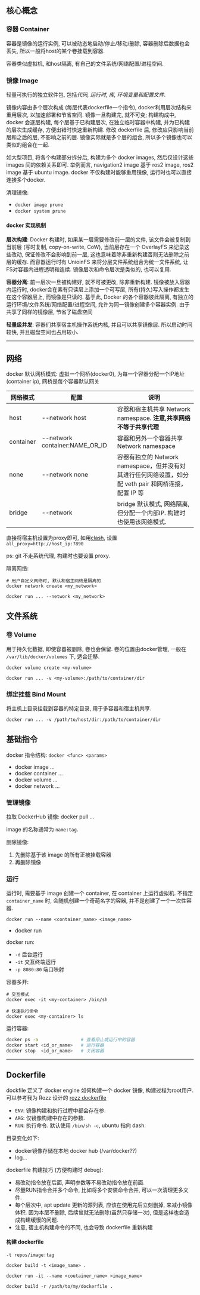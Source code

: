 ## 核心概念

### 容器 Container

容器是镜像的运行实例, 可以被动态地启动/停止/移动/删除, 容器删除后数据也会丢失, 所以一般将host的某个卷挂载到容器. 

容器类似虚拟机, 和host隔离, 有自己的文件系统/网络配置/进程空间.

### 镜像 Image

轻量可执行的独立软件包, 包括*代码, 运行时, 库, 环境变量和配置文件*. 

镜像内容由多个层次构成 (每层代表dockerfile一个指令), docker利用层次结构来重用层次, 以加速部署和节省空间. 镜像一旦构建完, 就不可变; 构建构成中, docker 会逐层构建, 每个层基于已构建层次, 在独立临时容器中构建, 并为已构建的层次生成缓存, 方便出错时快速重新构建. 修改 dockerfile 后, 修改应只影响当前层和之后的层, 不影响之前的层. 镜像实际就是多个层的组合, 所以多个镜像也可以类似的组合在一起.

如大型项目, 将各个构建部分拆分后, 构建为多个 docker images, 然后仅设计这些 images 间的依赖关系即可. 举例而言, navigation2 image 基于 ros2 image, ros2 image 基于 ubuntu image. docker 不仅构建时能够重用镜像, 运行时也可以直接连接多个docker.

清理镜像:
- `docker image prune`
- `docker system prune`

#### docker 实现机制

**层次构建**: Docker 构建时, 如果某一层需要修改前一层的文件, 该文件会被复制到当前层 (写时复制, copy-on-write, CoW), 当前层存在一个 OverlayFS 来记录这些改动, 保证修改不会影响到前一层, 这也意味着除非重新构建否则无法删除之前层的缓存. 而容器运行时有 UnioinFS 来将分层文件系统组合为统一文件系统, 让FS对容器内进程透明和连续. 镜像层次和命令层次是类似的, 也可以复用.

**容器分离**: 前一层次一旦被构建好, 就不可被更改, 除非重新构建. 镜像被放入容器内运行时, docker会在素有只读层上添加一个可写层, 所有(持久)写入操作都发生在这个容器层上, 而镜像是只读的. 基于此, Docker 的各个容器彼此隔离, 有独立的运行环境/文件系统/网络配置/进程空间, 允许为同一镜像创建多个容器实例. 由于共享了同样的镜像层, 节省了磁盘空间

**轻量级并发**: 容器们共享宿主机操作系统内核, 并且可以共享镜像层. 所以启动时间较快, 并且磁盘空间也占用较小.

***

## 网络

docker 默认网桥模式: 虚拟一个网桥(docker0), 为每一个容器分配一个IP地址 (container ip), 网桥是每个容器默认网关

| 网络模式  | 配置                           | 说明                                                                                                  |
| --------- | ------------------------------ | ----------------------------------------------------------------------------------------------------- |
| host      | --network host                 | 容器和宿主机共享 Network namespace. **注意,共享网络不等于共享代理**                                                                    |
| container | --network container:NAME_OR_ID | 容器和另外一个容器共享 Network namespace                                                              |
| none      | --network none                 | 容器有独立的 Network namespace，但并没有对其进行任何网络设置，如分配 veth pair 和网桥连接，配置 IP 等 |
| bridge    | --network                      | bridge 默认模式, 网络隔离, 但分配一个内部IP. 构建时也使用该网络模式.                                                                                       |

直接将宿主机设置为proxy即可, 如用[clash](../../Network/VPN/Clash.md), 设置 `all_proxy=http://host_ip:7890`

ps: git 不走系统代理, 构建时也要设置 proxy.

隔离网络:
```shell
# 用户自定义网络时, 默认和宿主网络是隔离的
docker network create <my_network>

docker run ... --network <my_network>
```

## 文件系统

### 卷 Volume

用于持久化数据, 即使容器被删除, 卷也会保留. 卷的位置由docker管理, 一般在 `/var/lib/docker/volumes` 下, 适合迁移.
```shell
docker volume create <my-volume>

docker run ... -v <my-volume>:/path/to/container/dir 
```

### 绑定挂载 Bind Mount

将主机上目录挂载到容器的特定目录, 用于多容器和宿主机共享.
```shell
docker run ... -v /path/to/host/dir:/path/to/container/dir
```

## 基础指令

docker 指令结构: `docker <func> <params>` 
- docker image ...
- docker container ...
- docker volume ...
- docker network ...

### 管理镜像

拉取 DockerHub 镜像: docker pull ...

image 的名称通常为 `name:tag`. 

删除镜像:
1. 先删除基于该 image 的所有正被挂载容器
2. 再删除镜像

### 运行

运行时, 需要基于 image 创建一个 container, 在 container 上运行虚拟机. 不指定 `container_name` 时, 会随机创建一个奇葩名字的容器, 并不是创建了一个一次性容器.

`docker run --name <container_name> <image_name>`

- docker run

docker run:
- `-d` 后台运行
- `-it` 交互终端运行
- `-p 8080:80` 端口映射

容器多开:
```shell
# 交互模式
docker exec -it <my-container> /bin/sh

# 快速执行命令
docker exec <my-container> ls
```

运行容器:
```sh
docker ps -a                # 查看停止或运行中的容器
docker start <id_or_name>   # 运行容器
docker stop  <id_or_name>   # 关闭容器
```

***

## Dockerfile

dockfile 定义了 docker engine 如何构建一个 docker 镜像, 构建过程为root用户. 可以参考我为 Rozz 设计的 [rozz dockerfile](../Robotic%20OS/fuzz.project/nav2/rozz%20dockerfile.md)

- `ENV`: 镜像构建和执行过程中都会存在参.
- `ARG`: 仅镜像构建中存在的参数.
- `RUN`: 执行命令. 默认使用 `/bin/sh -c`, ubuntu 指向 dash.

目录变化如下:
- docker镜像存储在本地 docker hub (/var/docker??)
- log...

dockerfile 构建技巧 (方便构建时 debug):
- 易改动指令放在后面, 声明参数等不易改动指令放在前面. 
- 尽量RUN指令合并多个命令, 比如将多个安装命令合并, 可以一次清理更多文件.
- 每个层次中, apt update 更新的源列表, 应该在使用完后立刻删掉, 来减小镜像体积. 因为本层不删除, 后续曾就无法删除(虽然只存储一次), 但是这样也会造成构建缓慢的问题.
- 注意, 宿主机构建命令的不同, 也会导致 dockerfile 重新构建

#### 构建 dockerfile

`-t repos/image:tag`

```shell
docker build -t <image_name> .

docker run -it --name <coutainer_name> <image_name>

docker build -r /path/to/my/dockerfile .
```